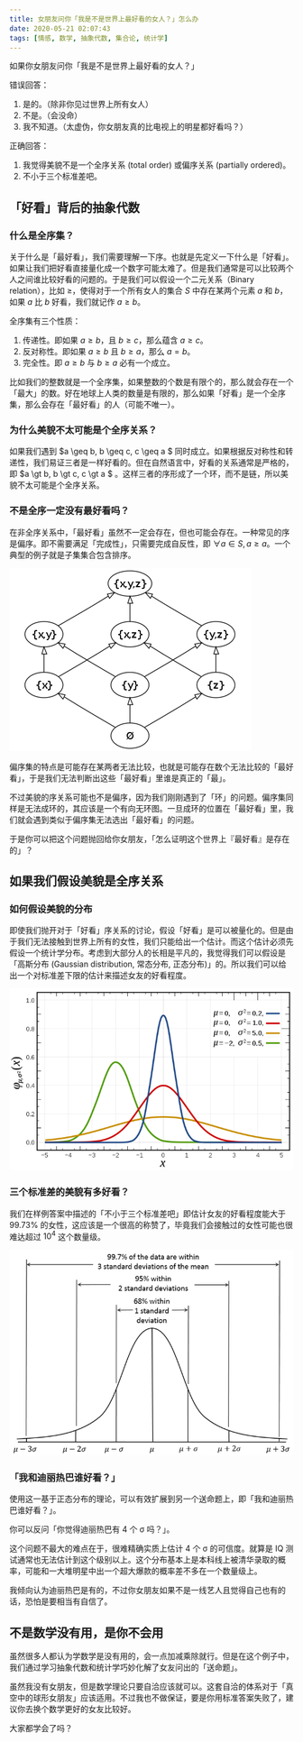 ```yaml
---
title: 女朋友问你「我是不是世界上最好看的女人？」怎么办
date: 2020-05-21 02:07:43
tags: [情感, 数学, 抽象代数, 集合论, 统计学]
---
```


如果你女朋友问你「我是不是世界上最好看的女人？」 

错误回答：

1. 是的。（除非你见过世界上所有女人） 
2. 不是。（会没命） 
3. 我不知道。（太虚伪，你女朋友真的比电视上的明星都好看吗？）

正确回答：

1. 我觉得美貌不是一个全序关系 (total order) 或偏序关系 (partially ordered)。
2. 不小于三个标准差吧。

## 「好看」背后的抽象代数

### 什么是全序集？

关于什么是「最好看」，我们需要理解一下序。也就是先定义一下什么是「好看」。如果让我们把好看直接量化成一个数字可能太难了。但是我们通常是可以比较两个人之间谁比较好看的问题的。于是我们可以假设一个二元关系（Binary relation），比如 $\geq$，使得对于一个所有女人的集合 $S$ 中存在某两个元素 $a$ 和 $b$，如果 $a$ 比 $b$ 好看，我们就记作 $a \geq b$。

全序集有三个性质：

1. 传递性。即如果 $a \geq b$，且 $b \geq c$，那么蕴含 $a \geq c$。
2. 反对称性。即如果 $a \geq b$ 且 $b \geq a$，那么 $a = b$。
3. 完全性。即 $a \geq b$ 与 $b \geq a$ 必有一个成立。

比如我们的整数就是一个全序集，如果整数的个数是有限个的，那么就会存在一个「最大」的数。好在地球上人类的数量是有限的，那么如果「好看」是一个全序集，那么会存在「最好看」的人（可能不唯一）。


### 为什么美貌不太可能是个全序关系？

如果我们遇到 $a \geq b, b \geq c, c \geq a $ 同时成立。如果根据反对称性和转递性，我们易证三者是一样好看的。但在自然语言中，好看的关系通常是严格的，即  $a \gt b, b \gt c, c \gt a $ 。这样三者的序形成了一个环，而不是链，所以美貌不太可能是个全序关系。

### 不是全序一定没有最好看吗？

在非全序关系中，「最好看」虽然不一定会存在，但也可能会存在。一种常见的序是偏序。即不需要满足「完成性」，只需要完成自反性，即 $\forall a \in S, a \geq a$。一个典型的例子就是子集集合包含排序。

 ![Hasse diagram of powerset of 3](/static/429px-Hasse_diagram_of_powerset_of_3.svg.png)

偏序集的特点是可能存在某两者无法比较，也就是可能存在数个无法比较的「最好看」，于是我们无法判断出这些「最好看」里谁是真正的「最」。

不过美貌的序关系可能也不是偏序，因为我们刚刚遇到了「环」的问题。偏序集同样是无法成环的，其应该是一个有向无环图。一旦成环的位置在「最好看」里，我们就会遇到类似于偏序集无法选出「最好看」的问题。

于是你可以把这个问题抛回给你女朋友，「怎么证明这个世界上『最好看』是存在的」？

## 如果我们假设美貌是全序关系

### 如何假设美貌的分布

即使我们抛开对于「好看」序关系的讨论，假设「好看」是可以被量化的。但是由于我们无法接触到世界上所有的女性，我们只能给出一个估计。而这个估计必须先假设一个统计学分布。考虑到大部分人的长相是平凡的，我觉得我们可以假设是「高斯分布 (Gaussian distribution, 常态分布, 正态分布)」的。所以我们可以给出一个对标准差下限的估计来描述女友的好看程度。

![Normal Distribution](/static/720px-Normal_Distribution_PDF.svg.png)

### 三个标准差的美貌有多好看？

我们在样例答案中描述的「不小于三个标准差吧」即估计女友的好看程度能大于 99.73% 的女性，这应该是一个很高的称赞了，毕竟我们会接触过的女性可能也很难达超过 $10^4$ 这个数量级。

![Empirical Rule](/static/Empirical_Rule.PNG)

### 「我和迪丽热巴谁好看？」

使用这一基于正态分布的理论，可以有效扩展到另一个送命题上，即「我和迪丽热巴谁好看？」。

你可以反问「你觉得迪丽热巴有 4 个 σ 吗？」。

这个问题不最大的难点在于，很难精确实质上估计 4 个 σ 的可信度。就算是 IQ 测试通常也无法估计到这个级别以上。这个分布基本上是本科线上被清华录取的概率，可能和一大堆明星中出一个超大爆款的概率差不多在一个数量级上。

我倾向认为迪丽热巴是有的，不过你女朋友如果不是一线艺人且觉得自己也有的话，恐怕是要相当有自信了。

## 不是数学没有用，是你不会用

虽然很多人都认为学数学是没有用的，会一点加减乘除就行。但是在这个例子中，我们通过学习抽象代数和统计学巧妙化解了女友问出的「送命题」。

虽然我没有女朋友，但是数学理论只要自洽应该就可以。这套自洽的体系对于「真空中的球形女朋友」应该适用。不过我也不做保证，要是你用标准答案失败了，建议你去换个数学更好的女友比较好。

大家都学会了吗？
